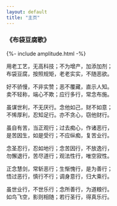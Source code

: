 ```yaml
---
layout: default
title: "主页"
---
```


### 《布袋豆腐歌》

{%- include amplitude.html -%}

<script>
let songElements = document.getElementsByClassName('song');

for( var i = 0; i < songElements.length; i++ ) {
	songElements[i].addEventListener('mouseover', function(){
		this.style.backgroundColor = '#00A0FF';
		this.querySelectorAll('.song-meta-data .song-title')[0].style.color = '#FFFFFF';
		this.querySelectorAll('.song-meta-data .song-artist')[0].style.color = '#FFFFFF';
		if( !this.classList.contains('amplitude-active-song-container') ){
			this.querySelectorAll('.play-button-container')[0].style.display = 'block';
		}
		this.querySelectorAll('.song-duration')[0].style.color = '#FFFFFF';
	});

	songElements[i].addEventListener('mouseout', function(){
		this.style.backgroundColor = '#FFFFFF';
		this.querySelectorAll('.song-meta-data .song-title')[0].style.color = '#272726';
		this.querySelectorAll('.song-meta-data .song-artist')[0].style.color = '#607D8B';
		this.querySelectorAll('.play-button-container')[0].style.display = 'none';
		this.querySelectorAll('.song-duration')[0].style.color = '#607D8B';
	});

	songElements[i].addEventListener('click', function(){
		this.querySelectorAll('.play-button-container')[0].style.display = 'none';
	});
}

Amplitude.init({
  "songs": [
		{
			"name": "布袋豆腐歌 trance版",
			"artist": "SUNO AI",
			"album": "布袋豆腐歌",
			"url": "https://cdn.jsdelivr.net/gh/budaipro/assets@latest/audio/%E5%B8%83%E8%A2%8B%E8%B1%86%E8%85%90%E6%AD%8C_trance.mp3",
			"cover_art_url": "https://cdn.jsdelivr.net/gh/budaipro/assets@latest/amplitude/cover.png"
		},
		{
			"name": "布袋豆腐歌 rock版",
			"artist": "SUNO AI",
			"album": "布袋豆腐歌",
			"url": "https://cdn.jsdelivr.net/gh/budaipro/assets@latest/audio/%E5%B8%83%E8%A2%8B%E8%B1%86%E8%85%90%E6%AD%8C_rock.mp3",
			"cover_art_url": "https://cdn.jsdelivr.net/gh/budaipro/assets@latest/amplitude/cover.png"
		}
  ],
  
  "callbacks": {
    'play': function() {
        document.getElementById('album-art').style.visibility = 'hidden';
        document.getElementById('large-visualization').style.visibility = 'visible';
    },

    'pause': function() {
        document.getElementById('album-art').style.visibility = 'visible';
        document.getElementById('large-visualization').style.visibility = 'hidden';
    }
  },

  waveforms: {
    sample_rate: 50
  }
});
</script>

用老工艺，无高科技；不为增产，加添加剂；<br>
布袋豆腐，按照规矩，老老实实，不随恶欲。

好不骄慢，不非实赞；恶不覆藏，直示人知。<br>
卖不轻称，端心不欺；应行多行，常念布施。

虽谋世利，不无厌行。念他如己，财不如意；<br>
不悕厚利，忍知足行。亦不贪心，窃他财行。

虽自有苦，当正观行；过去痴心，作诸恶行，<br>
是苦因生，如是受行；不应纵痴，复苦业行。

念圣忍行，忍如地行；念苦因行，不放逸行，<br>
勿懈退行，苦尽道行；观法性行，唯空寂性。

正念慧剑，常斩恶行；生惭愧行，是为善行；<br>
悟过恶行，慎行不行；调身意行，归大乘行。

虽世业行，不世乐行；念所善行，为道粮行。<br>
如鸟飞空，影则相随；若行圣行，得真乐行。
